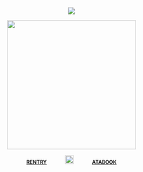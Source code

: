 ⠀
⠀
⠀

⠀⠀
<div align="center"> 
  
![](https://komarev.com/ghpvc/?username=vampiresoul&color=d98583&label=^__^&style=plastic)

<p align="center"> <img width="300" src="https://file.garden/Zx4tbq1Z7kthgAaN/gunsnroses.png">


<div align="center"> 
 
<sub>[**RENTRY**](https://rentry.co/steIIars)⠀⠀⠀⠀⠀<img width="20" src="https://files.catbox.moe/2h82h8.gif">⠀⠀⠀⠀⠀[**ATABOOK**](https://hyrule.atabook.org/)</sub>

<div align="center"> 

⠀
⠀
⠀
⠀

⠀
